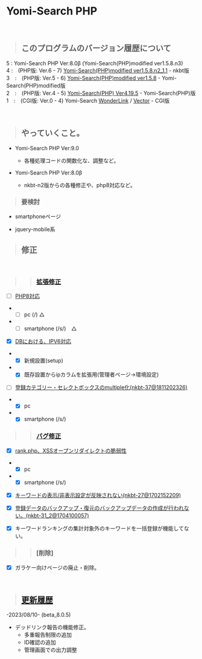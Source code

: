 # Yomi-Search PHP

<br/>

> ## このプログラムのバージョン履歴について
5 : Yomi-Search PHP Ver:8.0β (Yomi-Search(PHP)modified ver1.5.8.n3)<br/>
4 :　(PHP版: Ver.6 - 7) [Yomi-Search(PHP)modified ver1.5.8.n2_1.1](http://www.nkbt.net/yomi/) - nkbt版<br/>
3　:　(PHP版: Ver.5 - 6) [Yomi-Search(PHP)modified ver1.5.8](http://yomiphp-mod.sweet82.com/) - Yomi-Search(PHP)modified版<br/>
2　:　(PHP版: Ver.4 - 5) [Yomi-Search(PHP) Ver4.19.5](http://sql.s28.xrea.com/) - Yomi-Search(PHP)版<br/>
1　:　(CGI版: Ver.0 - 4) Yomi-Search [WonderLink](http://yomi.pekori.to/) / [Vector](https://www.vector.co.jp/soft/unix/net/se124310.html) - CGI版<br/>

<br/>

> ## やっていくこと。
* Yomi-Search PHP Ver:9.0
  - 各種処理コードの関数化な、調整など。

* Yomi-Search PHP Ver:8.0β 
  - nkbt-n2版からの各種修正や、php8対応など。

> ### 要検討
* smartphoneページ
 - jquery-mobile系

> ## 修正

<br/>

>> ### [拡張修正](https://github.com/Utaharu/Yomi-Search_PHP/issues?q=label%3A%E6%8B%A1%E5%BC%B5+)
- [ ] [PHP8対応](https://github.com/Utaharu/Yomi-Search_PHP/issues/5)
- - [ ] pc (/) △
- - [ ] smartphone (/s/)　△

- [x] [DBにおける、IPV6対応](https://github.com/Utaharu/Yomi-Search_PHP/issues/1)
- - [x] 新規設置(setup)
- - [x] 既存設置からipカラムを拡張用(管理者ページ->環境設定)

- [ ] [登録カテゴリー・セレクトボックスのmultiple化(nkbt-37@1811202326)](https://github.com/Utaharu/Yomi-Search_PHP/issues/3)
- - [x] pc
- - [x] smartphone (/s/)

>> ### [バグ修正](https://github.com/Utaharu/Yomi-Search_PHP/issues?q=label%3A%E3%83%90%E3%82%B0)
- [x] [rank.php、XSSオープンリダイレクトの脆弱性](https://github.com/Utaharu/Yomi-Search_PHP/issues/2)
- - [x] pc
- - [x] smartphone (/s/)

- [x] [キーワードの表示/非表示設定が反映されない(nkbt-27@1702152209)](https://github.com/Utaharu/Yomi-Search_PHP/issues/4)

- [x] [登録データのバックアップ・復元のバックアップデータの作成が行われない。(nkbt-31_2@1704100057)](https://github.com/Utaharu/Yomi-Search_PHP/issues/6)
- [x] キーワードランキングの集計対象外のキーワードを一括登録が機能してない。

>> ### [削除]
- [x] ガラケー向けページの廃止・削除。

<br/>

> ## [更新履歴](History.md)
-2023/08/10- (beta_8.0.5)
* デッドリンク報告の機能修正。
  - 多重報告制限の追加
  - ID確認の追加
  - 管理画面での出力調整
